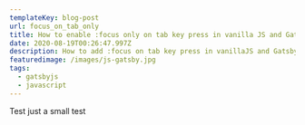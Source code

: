 ```yaml
---
templateKey: blog-post
url: focus_on_tab_only
title: How to enable :focus only on tab key press in vanilla JS and GatsbyJS
date: 2020-08-19T00:26:47.997Z
description: How to add :focus on tab key press in vanillaJS and GatsbyJS.
featuredimage: /images/js-gatsby.jpg
tags:
  - gatsbyjs
  - javascript
---
```


Test just a small test
